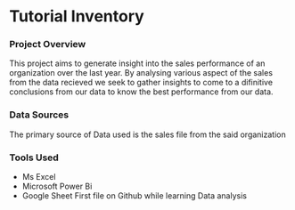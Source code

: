# Tutorial Inventory

### Project Overview
This project aims to generate insight into the sales performance of an organization over the last year. By analysing various aspect of the sales from the data recieved 
we seek to gather insights to come to a difinitive conclusions from our data to know the best performance from our data.

### Data Sources
The primary source of Data used is the sales file from the said organization

### Tools Used

- Ms Excel
- Microsoft Power Bi
- Google Sheet
First file on Github while learning Data analysis 

